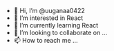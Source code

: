 - 👋 Hi, I’m @uuganaa0422
- 👀 I’m interested in React
- 🌱 I’m currently learning React
- 💞️ I’m looking to collaborate on ...
- 📫 How to reach me ...

<!---
uuganaa0422/uuganaa0422 is a ✨ special ✨ repository because its `README.md` (this file) appears on your GitHub profile.
You can click the Preview link to take a look at your changes.
--->
